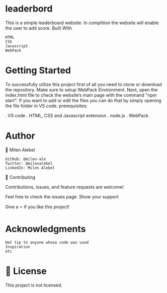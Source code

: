 # leaderbord

This is a simple leaderboard website. In complition the website will enable the user to add score.
Built With

    HTML
    CSS
    Javascript
    WebPack

# Getting Started

To successfully utilize this project first of all you need to clone or download the repository. Make sure to setup WebPack Environment. Next, open the index.html file to check the website’s main page with the command "npm start". If you want to add or edit the files you can do that by simply opening the file folder in VS code.
prerequisites:

. VS code . HTML, CSS and Javascript extension . node.js . WebPack

# Author

👤 Milen Alebel

    GitHub: @milen-ale
    Twitter: @milenalebel
    LinkedIn: Milen Alebel

🤝 Contributing

Contributions, issues, and feature requests are welcome!

Feel free to check the issues page.
Show your support

Give a ⭐️ if you like this project!

# Acknowledgments

    Hat tip to anyone whose code was used
    Inspiration
    etc

# 📝 License

This project is not licensed.
